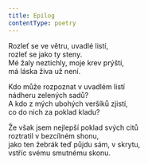 ```yaml
---
title: Epilog
contentType: poetry
---
```


<section>

Rozleť se ve větru, uvadlé listí,  
rozleť se jako ty steny.  
Mé žaly neztichly, moje krev prýští,  
má láska živa už není.

</section>

<section>

Kdo může rozpoznat v uvadlém listí  
nádheru zelených sadů?  
A kdo z mých ubohých veršíků zjistí,  
co do nich za poklad kladu?

</section>

<section>

Že však jsem nejlepší poklad svých citů  
roztratil v bezcílném shonu,  
jako ten žebrák teď půjdu sám, v skrytu,  
vstříc svému smutnému skonu.

</section>
